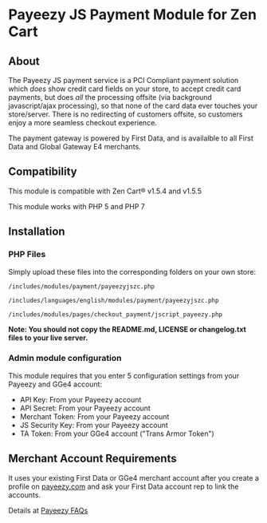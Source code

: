 # Payeezy JS Payment Module for Zen Cart

## About

The Payeezy JS payment service is a PCI Compliant payment solution which *does* show credit card fields on your store, to accept credit card payments, but does *all* the processing offsite (via background javascript/ajax processing), so that none of the card data ever touches your store/server. 
There is no redirecting of customers offsite, so customers enjoy a more seamless checkout experience.

The payment gateway is powered by First Data, and is availalble to all First Data and Global Gateway E4 merchants.

## Compatibility

This module is compatible with Zen Cart® v1.5.4 and v1.5.5

This module works with PHP 5 and PHP 7

## Installation

### PHP Files
Simply upload these files into the corresponding folders on your own store:

`/includes/modules/payment/payeezyjszc.php`

`/includes/languages/english/modules/payment/payeezyjszc.php`

`/includes/modules/pages/checkout_payment/jscript_payeezy.php`

**Note: You should not copy the README.md, LICENSE or changelog.txt files to your live server.**
 
### Admin module configuration
This module requires that you enter 5 configuration settings from your Payeezy and GGe4 account:

* API Key:         From your Payeezy account 
* API Secret:      From your Payeezy account
* Merchant Token:  From your Payeezy account
* JS Security Key: From your Payeezy account
* TA Token:        From your GGe4 account ("Trans Armor Token")

## Merchant Account Requirements

It uses your existing First Data or GGe4 merchant account after you create a profile on [payeezy.com](https://payeezy.com) and ask your First Data account rep to link the accounts. 

Details at [Payeezy FAQs](https://developer.payeezy.com/faqs/current-first-data-merchant-i-want-transact-through-payeezy-apismobile-payments-what-process)

